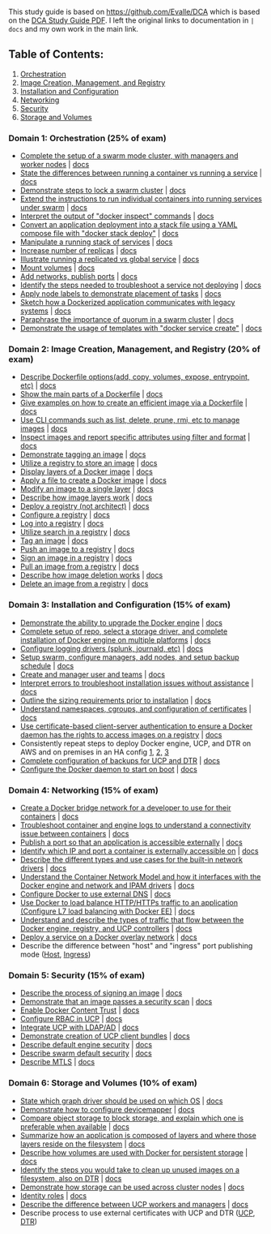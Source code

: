 This study guide is based on https://github.com/Evalle/DCA which is based on the [DCA Study Guide PDF](https://docker.cdn.prismic.io/docker%2Fa2d454ff-b2eb-4e9f-af0e-533759119eee_dca+study+guide+v1.0.1.pdf). I left the original links to documentation in `| docs` and my own work in the main link.

## Table of Contents:
1. [Orchestration](https://github.com/kyledinh/kodex/blob/master/docker/prep/readme.md#domain-1-orchestration-25-of-exam)
2. [Image Creation, Management, and Registry](https://github.com/kyledinh/kodex/blob/master/docker/prep/readme.md#domain-2-image-creation-management-and-registry-20-of-exam)
3. [Installation and Configuration](https://github.com/kyledinh/kodex/blob/master/docker/prep/readme.md#domain-3-installation-and-configuration-15-of-exam)
4. [Networking](https://github.com/kyledinh/kodex/blob/master/docker/prep/readme.md#domain-4-networking-15-of-exam)
5. [Security](https://github.com/kyledinh/kodex/blob/master/docker/prep/readme.md#domain-5-security-15-of-exam)
6. [Storage and Volumes](https://github.com/kyledinh/kodex/blob/master/docker/prep/readme.md#domain-6-storage-and-volumes-10-of-exam)


### Domain 1: Orchestration (25% of exam)
- [Complete the setup of a swarm mode cluster, with managers and worker nodes](orchestration/setup-swarm-mode-cluster.md) |  [docs](https://docs.docker.com/engine/swarm/swarm-tutorial/create-swarm/)
- [State the differences between running a container vs running a service](orchestration/state-the-differences-between-running-a-container-vs-running-a-service.md) |
[docs](https://stackoverflow.com/a/43408904)
- [Demonstrate steps to lock a swarm cluster](orchestration/demostrate-steps-to-lock-a-swarm-cluster.md) |
[docs](https://docs.docker.com/engine/swarm/swarm_manager_locking/)
- [Extend the instructions to run individual containers into running services under swarm](orchestration/extend-the-instructions-to-run-individual-containers-into-running-services-under-swarm.md) |
[docs](https://docs.docker.com/engine/swarm/swarm-tutorial/deploy-service/)
- [Interpret the output of "docker inspect" commands](orchestration/interpret-the-output-of-docker-inspect.md) |
[docs](https://docs.docker.com/engine/swarm/swarm-tutorial/inspect-service/)
- [Convert an application deployment into a stack file using a YAML compose file with
"docker stack deploy"](orchestration/convert-an-application-deployment-into-a-stack-file-using-a-yaml-compose-file.md) |
[docs](https://docs.docker.com/engine/reference/commandline/stack_deploy/)
- [Manipulate a running stack of services](orchestration/manipulate-a-running-stack-of-services.md) |
[docs](https://docs.docker.com/engine/reference/commandline/stack_services/#related-commands)
- [Increase number of replicas](orchestration/increase-number-of-replicas.md) |
[docs](https://docs.docker.com/engine/reference/commandline/service_scale/)
- [Illustrate running a replicated vs global service](orchestration/illustrate-running-a-replicated-vs-global-service.md) |
[docs](https://docs.docker.com/engine/swarm/how-swarm-mode-works/services/#replicated-and-global-services)
- [Mount volumes](orchestration/mount-volumes.md) |
[docs](https://docs.docker.com/storage/volumes/)
- [Add networks, publish ports](orchestration/add-networks-publish-ports.md) |
[docs](https://docs.docker.com/network/)
- [Identify the steps needed to troubleshoot a service not deploying](orchestration/identity-the-steps-needed-to-troubleshoot-a-service-not-deploying.md) |
[docs](https://docs.docker.com/engine/swarm/swarm-tutorial/deploy-service/)
- [Apply node labels to demonstrate placement of tasks](orchestration/apply-node-labels-to-demonstrate-placement-of-tasks.md) |
[docs](https://docs.docker.com/engine/reference/commandline/node_update/)
- [Sketch how a Dockerized application communicates with legacy systems](orchestration/sketch-how-a-dockerized-application-communicates-with-legacy-systems.md) |
[docs](https://docs.docker.com/config/containers/container-networking/)
- [Paraphrase the importance of quorum in a swarm cluster](orchestration/paraphrase-the-importance-of-quorum-in-a-swarm-cluster.md) |
[docs](https://docs.docker.com/engine/swarm/raft/)
- [Demonstrate the usage of templates with "docker service create"](orchestration/demostrate-the-usage-of-templates-with-docker-service-create.md) | [docs](https://docs.docker.com/engine/reference/commandline/service_create/#create-services-using-templates)

### Domain 2: Image Creation, Management, and Registry (20% of exam)
- [Describe Dockerfile options(add, copy, volumes, expose, entrypoint, etc)](images/describe-dockerfile-options.md) |
[docs](https://docs.docker.com/engine/reference/builder/#from)
- [Show the main parts of a Dockerfile](images/show-the-main-parts-of-a-dockerfile.md) |
[docs](https://docs.docker.com/engine/reference/builder/#dockerfile-examples)
- [Give examples on how to create an efficient image via a Dockerfile](images/give-examples-on-how-to-create-an-efficient-image-via-a-Dockerfile.md) |
[docs](https://docs.docker.com/engine/userguide/eng-image/dockerfile_best-practices/)
- [Use CLI commands such as list, delete, prune, rmi, etc to manage images](images/use-cli-commands-such-as-list-delete-prune-rmi-etc-to-manage-images.md) |
[docs](https://docs.docker.com/engine/reference/commandline/image/#usage)
- [Inspect images and report specific attributes using filter and format](images/inspect-images-and-report-specific-attributes-using-filter-and-format.md) |
[docs](https://docs.docker.com/engine/reference/commandline/inspect/#extended-description)
- [Demonstrate tagging an image](images/demonstrate-tagging-an-image.md) |
[docs](https://docs.docker.com/engine/reference/commandline/tag/)
- [Utilize a registry to store an image](images/utilize-a-registry-to-store-an-image.md) |
[docs](https://docs.docker.com/registry/deploying/#copy-an-image-from-docker-hub-to-your-registry)
- [Display layers of a Docker image](images/display-layers-of-a-docker-image.md) |
[docs](http://blog.arungupta.me/show-layers-of-docker-image/)
- [Apply a file to create a Docker image](images/apply-a-file-to-create-a-docker-image.md) |
[docs](https://docs.docker.com/engine/reference/commandline/image_load/)
- [Modify an image to a single layer](images/modify-an-image-to-a-single-layer.md) |
[docs](https://docs.docker.com/engine/reference/commandline/save/)
- [Describe how image layers work](images/describe-how-image-layers-work.md) |
[docs](https://medium.com/@jessgreb01/digging-into-docker-layers-c22f948ed612)
- [Deploy a registry (not architect)](images/deploy-a-registry-non-architect.md) |
[docs](https://docs.docker.com/registry/deploying/)
- [Configure a registry](images/configure-a-registry.md) |
[docs](https://docs.docker.com/registry/configuration/)
- [Log into a registry](images/log-into-a-registry.md) |
[docs](https://docs.docker.com/engine/reference/commandline/login/#parent-command)
- [Utilize search in a registry](images/utilize-search-in-a-registry.md) |
[docs](https://docs.docker.com/engine/reference/commandline/search/)
- [Tag an image](images/tag-an-image.md) |
[docs](https://docs.docker.com/engine/reference/commandline/tag/)
- [Push an image to a registry](images/push-an-image-to-a-registry.md) |
[docs](https://docs.docker.com/engine/reference/commandline/push/)
- [Sign an image in a registry](images/sign-an-image-in-a-registry.md) |
[docs](https://docs.docker.com/datacenter/dtr/2.4/guides/user/manage-images/sign-images/)
- [Pull an image from a registry](images/pull-an-image-from-a-registry.md) |
[docs](https://docs.docker.com/engine/reference/commandline/pull/)
- [Describe how image deletion works](images/describe-how-image-deletion-works.md) |
[docs](https://docs.docker.com/engine/reference/commandline/rmi/)
- [Delete an image from a registry](images/delete-an-image-from-a-registry.md) |
[docs](https://docs.docker.com/datacenter/dtr/2.0/repos-and-images/delete-an-image/)

### Domain 3: Installation and Configuration (15% of exam)
- [Demonstrate the ability to upgrade the Docker engine]() |
[docs](https://askubuntu.com/questions/472412/how-do-i-upgrade-docker)
- [Complete setup of repo, select a storage driver, and complete installation of Docker
engine on multiple platforms]() |
[docs](https://docs.docker.com/install/#server)
- [Configure logging drivers (splunk, journald, etc)]() |
[docs](https://docs.docker.com/engine/admin/logging/overview/)
- [Setup swarm, configure managers, add nodes, and setup backup schedule]() |
[docs](https://docs.docker.com/engine/swarm/admin_guide/)
- [Create and manager user and teams]() |
[docs](https://docs.docker.com/datacenter/dtr/2.4/guides/admin/manage-users/create-and-manage-teams/)
- [Interpret errors to troubleshoot installation issues without assistance]() |
[docs](https://docs.docker.com/config/daemon/)
- [Outline the sizing requirements prior to installation]() |
[docs](https://docs.docker.com/datacenter/ucp/2.2/guides/admin/install/system-requirements/#hardware-and-software-requirements)
- [Understand namespaces, cgroups, and configuration of certificates]() |
[docs](https://docs.docker.com/engine/docker-overview/#namespaces)
- [Use certificate-based client-server authentication to ensure a Docker daemon has the
rights to access images on a registry]() | [docs](https://docs.docker.com/engine/security/certificates/)
- Consistently repeat steps to deploy Docker engine, UCP, and DTR on AWS and on
premises in an HA config [1,](https://docs.docker.com/datacenter/dtr/2.3/guides/admin/install/) [2,](https://docs.docker.com/ee/ucp/) [3](https://docs.docker.com/docker-for-aws/)
- [Complete configuration of backups for UCP and DTR]() |
[docs](https://docs.docker.com/datacenter/ucp/2.2/guides/admin/backups-and-disaster-recovery/)
- [Configure the Docker daemon to start on boot]() |
[docs](https://docs.docker.com/engine/installation/linux/linux-postinstall//)

### Domain 4: Networking (15% of exam)
- [Create a Docker bridge network for a developer to use for their containers]() |
[docs](https://docs.docker.com/engine/userguide/networking/#user-defined-networks)
- [Troubleshoot container and engine logs to understand a connectivity issue between
containers]() |
[docs](https://docs.docker.com/docker-for-windows/troubleshoot/)
- [Publish a port so that an application is accessible externally]() |
[docs](https://github.com/wsargent/docker-cheat-sheet#exposing-ports)
- [Identify which IP and port a container is externally accessible on]() |
[docs](https://docs.docker.com/engine/reference/commandline/port/#examples)
- [Describe the different types and use cases for the built-in network drivers]() |
[docs](https://blog.docker.com/2016/12/understanding-docker-networking-drivers-use-cases/)
- [Understand the Container Network Model and how it interfaces with the Docker engine
and network and IPAM drivers]() |
[docs](https://success.docker.com/article/networking/)
- [Configure Docker to use external DNS]() |
[docs](https://gist.github.com/Evalle/7b21e0357c137875a03480428a7d6bf6)
- [Use Docker to load balance HTTP/HTTPs traffic to an application (Configure L7 load
balancing with Docker EE)]() |
[docs](https://docs.docker.com/datacenter/ucp/2.2/guides/admin/configure/use-a-load-balancer/#configuration-examples)
- [Understand and describe the types of traffic that flow between the Docker engine,
registry, and UCP controllers]() |
[docs](https://success.docker.com/article/networking/)
- [Deploy a service on a Docker overlay network]() |
[docs](https://docs.docker.com/network/overlay/)
- Describe the difference between "host" and "ingress" port publishing mode ([Host](https://docs.docker.com/engine/swarm/services/#publish-a-services-ports-directly-on-the-swarm-node), [Ingress](https://docs.docker.com/engine/swarm/ingress/))

### Domain 5: Security (15% of exam)
- [Describe the process of signing an image]() |
[docs](https://docs.docker.com/engine/security/trust/content_trust/#push-trusted-content)
- [Demonstrate that an image passes a security scan]() |
[docs](https://docs.docker.com/docker-cloud/builds/image-scan/)
- [Enable Docker Content Trust]() |
[docs](https://docs.docker.com/engine/security/trust/content_trust/)
- [Configure RBAC in UCP]() |
[docs](https://docs.docker.com/datacenter/ucp/2.2/guides/access-control/)
- [Integrate UCP with LDAP/AD]() |
[docs](https://docs.docker.com/datacenter/ucp/2.2/guides/admin/configure/external-auth/)
- [Demonstrate creation of UCP client bundles]() |
[docs](https://blog.docker.com/2017/09/get-familiar-docker-enterprise-edition-client-bundles/)
- [Describe default engine security]() |
[docs](https://docs.docker.com/engine/security/security/)
- [Describe swarm default security]() |
[docs](https://docs.docker.com/engine/swarm/how-swarm-mode-works/pki/)
- [Describe MTLS]() |
[docs](https://diogomonica.com/2017/01/11/hitless-tls-certificate-rotation-in-go/)

### Domain 6: Storage and Volumes (10% of exam)
- [State which graph driver should be used on which OS]() |
[docs](https://docs.docker.com/engine/userguide/storagedriver/selectadriver/)
- [Demonstrate how to configure devicemapper]() |
[docs](https://docs.docker.com/engine/userguide/storagedriver/device-mapper-driver/)
- [Compare object storage to block storage, and explain which one is preferable when
available]() |
[docs](http://rancher.com/block-object-file-storage-containers/)
- [Summarize how an application is composed of layers and where those layers reside on
the filesystem]() |
[docs](https://medium.com/@jessgreb01/digging-into-docker-layers-c22f948ed612)
- [Describe how volumes are used with Docker for persistent storage]() |
[docs](https://docs.docker.com/engine/admin/volumes/volumes/)
- [Identify the steps you would take to clean up unused images on a filesystem, also on
DTR]() |
[docs](https://docs.docker.com/engine/reference/commandline/image_prune/)
- [Demonstrate how storage can be used across cluster nodes]() |
[docs](https://docs.docker.com/engine/extend/legacy_plugins/#volume-plugins)
- [Identity roles]() |
[docs](https://docs.docker.com/datacenter/ucp/2.2/guides/access-control/permission-levels/#roles)
- [Describe the difference between UCP workers and managers]() |
[docs](https://docs.docker.com/datacenter/ucp/2.2/guides/architecture/)
- Describe process to use external certificates with UCP and DTR ([UCP](https://docs.docker.com/ee/ucp/), [DTR](https://docs.docker.com/ee/dtr/))
